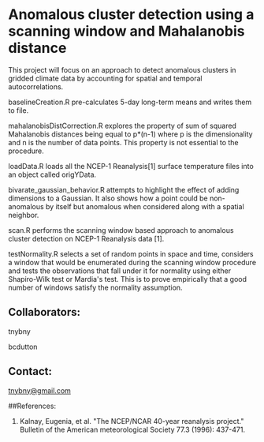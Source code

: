 # Anomalous cluster detection using a scanning window and Mahalanobis distance

This project will focus on an approach to detect anomalous clusters in gridded climate data by accounting for spatial and temporal autocorrelations.

baselineCreation.R pre-calculates 5-day long-term means and writes them to file.

mahalanobisDistCorrection.R explores the property of sum of squared Mahalanobis distances being equal to p*(n-1) where p is the dimensionality and n is the number of data points. This property is not essential to the procedure.

loadData.R loads all the NCEP-1 Reanalysis[1] surface temperature files into an object called origYData.

bivarate_gaussian_behavior.R attempts to highlight the effect of adding dimensions to a Gaussian. It also shows how a point could be non-anomalous by itself but anomalous when considered along with a spatial neighbor.

scan.R performs the scanning window based approach to anomalous cluster detection on NCEP-1 Reanalysis data [1].

testNormality.R selects a set of random points in space and time, considers a window that would be enumerated during the scanning window procedure and tests the observations that fall under it for normality using either Shapiro-Wilk test or Mardia's test. This is to prove empirically that a good number of windows satisfy the normality assumption. 

## Collaborators:
tnybny

bcdutton

## Contact:
tnybny@gmail.com

##References:
1) Kalnay, Eugenia, et al. "The NCEP/NCAR 40-year reanalysis project." Bulletin of the American meteorological Society 77.3 (1996): 437-471.
